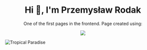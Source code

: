 <h1 align="center">Hi 👋, I'm Przemysław Rodak</h1>
<p align="center">One of the first pages in the frontend. Page created using:</p>

<div align="center">
  <p align="center">
  <a href="https://skillicons.dev">
    <img src="https://skillicons.dev/icons?i=html,css,js,sass" />
  </a>
</p>
</div>

![Tropical Paradise](https://github.com/user-attachments/assets/1b58fb57-2e20-486b-b312-1c4a46d8f00d)
